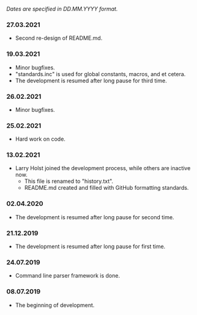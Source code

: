 *Dates are specified in DD.MM.YYYY format.*

### 27.03.2021
* Second re-design of README.md.

### 19.03.2021
* Minor bugfixes.
* "standards.inc" is used for global constants, macros, and et cetera.
* The development is resumed after long pause for third time.

### 26.02.2021
* Minor bugfixes.

### 25.02.2021
* Hard work on code.

### 13.02.2021
* Larry Holst joined the development process, while others are inactive now.
  * This file is renamed to "history.txt".
  * README.md created and filled with GitHub formatting standards.

### 02.04.2020
* The development is resumed after long pause for second time.

### 21.12.2019
* The development is resumed after long pause for first time.

### 24.07.2019
* Command line parser framework is done.

### 08.07.2019
* The beginning of development.
